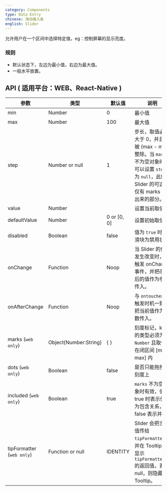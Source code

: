 ```yaml
---
category: Components
type: Data Entry
chinese: 滑动输入条
english: Slider
---
```



允许用户在一个区间中选择特定值，eg：控制屏幕的显示亮度。


### 规则
- 默认状态下，左边为最小值，右边为最大值。
- 一般水平放置。


## API ( 适用平台：WEB、React-Native )

| 参数        | 类型           | 默认值               | 说明       |
|------------|----------------|--------------------|--------------|
| min    |  Number     | 0     | 最小值 |
| max    |  Number     | 100    | 最大值 |
| step    |  Number or null     | 1    | 步长，取值必须大于 0，并且可被 (max - min) 整除。当 `marks` 不为空对象时，可以设置 `step` 为 `null`，此时 Slider 的可选值仅有 marks 标出来的部分。 |
| value    |  Number     |     | 设置当前取值。 |
| defaultValue    |  Number   | 0 or [0, 0]    | 设置初始取值。|
| disabled    |  Boolean     | false    | 值为 `true` 时，滑块为禁用状态 |
| onChange    |  Function     | Noop    | 当 Slider 的值发生改变时，会触发 onChange 事件，并把改变后的值作为参数传入。 |
| onAfterChange    |  Function     | Noop    | 与 `ontouchend` 触发时机一致，把当前值作为参数传入。 |
| marks (`web only`)     |  Object{Number:String}     | { }    | 刻度标记，key 的类型必须为 `Number` 且取值在闭区间 [min, max] 内 |
| dots (`web only`)     |  Boolean     | false    | 是否只能拖拽到刻度上 |
| included (`web only`)    |  Boolean     | true    | `marks` 不为空对象时有效，值为 true 时表示值为包含关系，false 表示并列 |
| tipFormatter (`web only`)     |  Function or null     | IDENTITY    | Slider 会把当前值传给 `tipFormatter`，并在 Tooltip 中显示 `tipFormatter` 的返回值，若为 null，则隐藏 Tooltip。 |
